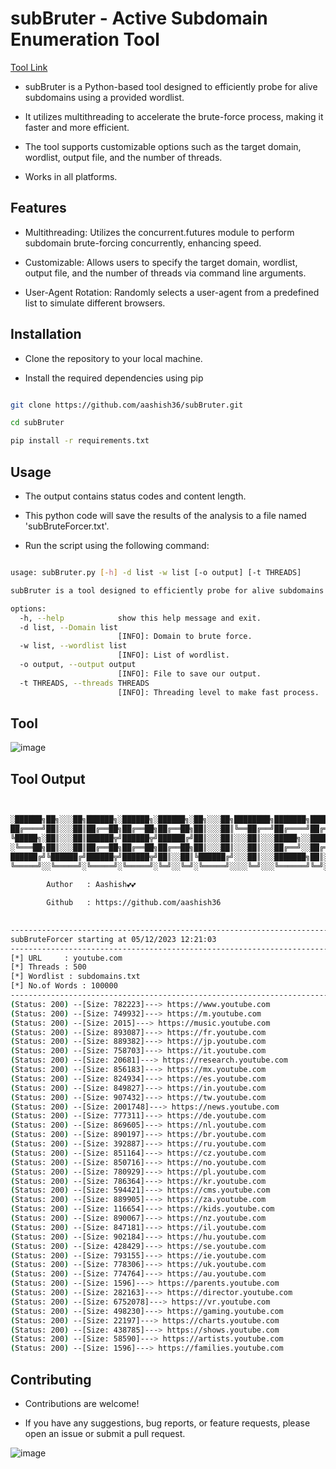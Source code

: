 # subBruter - Active Subdomain Enumeration Tool

[Tool Link](https://github.com/aashishsec/subBruter/)

- subBruter is a Python-based tool designed to efficiently probe for alive subdomains using a provided wordlist.
  
- It utilizes multithreading to accelerate the brute-force process, making it faster and more efficient.
  
- The tool supports customizable options such as the target domain, wordlist, output file, and the number of threads.
  
-  Works in all platforms.

## Features

- Multithreading: Utilizes the concurrent.futures module to perform subdomain brute-forcing concurrently, enhancing speed.
  
- Customizable: Allows users to specify the target domain, wordlist, output file, and the number of threads via command line arguments.
  
- User-Agent Rotation: Randomly selects a user-agent from a predefined list to simulate different browsers.

## Installation

- Clone the repository to your local machine.
  
- Install the required dependencies using pip


```bash

git clone https://github.com/aashish36/subBruter.git

cd subBruter

pip install -r requirements.txt

```

## Usage

- The output contains status codes and content length.

- This python code will save the results of the analysis to a file named 'subBruteForcer.txt'.

- Run the script using the following command: 

``` bash

usage: subBruter.py [-h] -d list -w list [-o output] [-t THREADS]

subBruter is a tool designed to efficiently probe for alive subdomains from a provided wordlist.

options:
  -h, --help            show this help message and exit.
  -d list, --Domain list
                        [INFO]: Domain to brute force.
  -w list, --wordlist list
                        [INFO]: List of wordlist.
  -o output, --output output
                        [INFO]: File to save our output.
  -t THREADS, --threads THREADS
                        [INFO]: Threading level to make fast process.

```

## Tool 

![image](https://github.com/aashishsec/subBruter/assets/65489287/63118583-d112-45ee-82c5-5b7cfd837a69)


## Tool Output

``` bash


░██████╗██╗░░░██╗██████╗░██████╗░██████╗░██╗░░░██╗████████╗███████╗██████╗░
██╔════╝██║░░░██║██╔══██╗██╔══██╗██╔══██╗██║░░░██║╚══██╔══╝██╔════╝██╔══██╗
╚█████╗░██║░░░██║██████╦╝██████╦╝██████╔╝██║░░░██║░░░██║░░░█████╗░░██████╔╝
░╚═══██╗██║░░░██║██╔══██╗██╔══██╗██╔══██╗██║░░░██║░░░██║░░░██╔══╝░░██╔══██╗
██████╔╝╚██████╔╝██████╦╝██████╦╝██║░░██║╚██████╔╝░░░██║░░░███████╗██║░░██║
╚═════╝░░╚═════╝░╚═════╝░╚═════╝░╚═╝░░╚═╝░╚═════╝░░░░╚═╝░░░╚══════╝╚═╝░░╚═╝
      
        Author   : Aashish💕💕  

        Github   : https://github.com/aashish36

      
--------------------------------------------------------------------------------
subBruteForcer starting at 05/12/2023 12:21:03
--------------------------------------------------------------------------------
[*] URL     : youtube.com
[*] Threads : 500
[*] Wordlist : subdomains.txt
[*] No.of Words : 100000
--------------------------------------------------------------------------------
(Status: 200) --[Size: 782223]---> https://www.youtube.com
(Status: 200) --[Size: 749932]---> https://m.youtube.com
(Status: 200) --[Size: 2015]---> https://music.youtube.com
(Status: 200) --[Size: 893087]---> https://fr.youtube.com
(Status: 200) --[Size: 889382]---> https://jp.youtube.com
(Status: 200) --[Size: 758703]---> https://it.youtube.com
(Status: 200) --[Size: 20681]---> https://research.youtube.com
(Status: 200) --[Size: 856183]---> https://mx.youtube.com
(Status: 200) --[Size: 824934]---> https://es.youtube.com
(Status: 200) --[Size: 849827]---> https://in.youtube.com
(Status: 200) --[Size: 907432]---> https://tw.youtube.com
(Status: 200) --[Size: 2001748]---> https://news.youtube.com
(Status: 200) --[Size: 777311]---> https://de.youtube.com
(Status: 200) --[Size: 869605]---> https://nl.youtube.com
(Status: 200) --[Size: 890197]---> https://br.youtube.com
(Status: 200) --[Size: 392887]---> https://ru.youtube.com
(Status: 200) --[Size: 851164]---> https://cz.youtube.com
(Status: 200) --[Size: 850716]---> https://no.youtube.com
(Status: 200) --[Size: 780929]---> https://pl.youtube.com
(Status: 200) --[Size: 786364]---> https://kr.youtube.com
(Status: 200) --[Size: 594421]---> https://cms.youtube.com
(Status: 200) --[Size: 889905]---> https://za.youtube.com
(Status: 200) --[Size: 116654]---> https://kids.youtube.com
(Status: 200) --[Size: 890067]---> https://nz.youtube.com
(Status: 200) --[Size: 847181]---> https://il.youtube.com
(Status: 200) --[Size: 902184]---> https://hu.youtube.com
(Status: 200) --[Size: 428429]---> https://se.youtube.com
(Status: 200) --[Size: 793155]---> https://ie.youtube.com
(Status: 200) --[Size: 778306]---> https://uk.youtube.com
(Status: 200) --[Size: 774764]---> https://au.youtube.com
(Status: 200) --[Size: 1596]---> https://parents.youtube.com
(Status: 200) --[Size: 282163]---> https://director.youtube.com
(Status: 200) --[Size: 6752078]---> https://vr.youtube.com
(Status: 200) --[Size: 498230]---> https://gaming.youtube.com
(Status: 200) --[Size: 22197]---> https://charts.youtube.com
(Status: 200) --[Size: 438785]---> https://shows.youtube.com
(Status: 200) --[Size: 58590]---> https://artists.youtube.com
(Status: 200) --[Size: 1596]---> https://families.youtube.com

```

## Contributing

- Contributions are welcome!
  
- If you have any suggestions, bug reports, or feature requests, please open an issue or submit a pull request.
  
![image](https://github.com/aashish36/JSScanner/assets/65489287/70f7e3a8-e95f-429b-9433-89087daad721)
